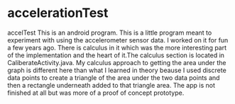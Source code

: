 # accelerationTest
accelTest
This is an android program. This is a little program meant to experiment with using the accelerometer sensor data.
I worked on it for fun a few years ago. There is calculus in it which was the more interesting part of the implementation and the heart of it.The calculus section is located in CaliberateActivity.java. My calculus approach to getting the area under the graph is different here than what I learned in theory beause I used discrete data points to create a triangle of the area under the two data points and then a rectangle underneath added to that triangle area. 
The app is not finished at all but was more of a proof of concept prototype.
